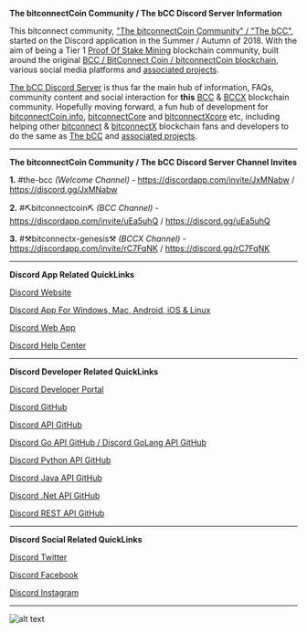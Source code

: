 **The bitconnectCoin Community / The bCC Discord Server Information**


This bitconnect community, ["The bitconnectCoin Community" / "The bCC"](https://ThebCC.app "The bCC"), started on the Discord application in the Summer / Autumn of 2018. With the aim of being a Tier 1 [Proof Of Stake Mining](https://bitcointalk.org/index.php?topic=27787.0 "Proof Of Stake Mining") blockchain community, built around the original [BCC / BitConnect Coin / bitconnectCoin blockchain](https://chainz.cryptoid.info/bcc/ "BCC BlockChain"), various social media platforms and [associated projects](https://github.com/ThebCC/bitconnect-Connected "Projects Connected To BCC Or BCCX").

[The bCC Discord Server](https://discord.gg/JxMNabw "The bCC Discord Server") is thus far the main hub of information, FAQs, community content and social interaction for **this** [BCC](https://chainz.cryptoid.info/bcc/ "BCC BlockChain") & [BCCX](https://chainz.cryptoid.info/bccx/ "BCCX BlockChain") blockchain community. Hopefully moving forward, a fun hub of development for [bitconnectCoin.info](https://github.com/bitconnectCoinInfo "bitconnectCoin.info GitHub"), [bitconnectCore](https://github.com/bitconnectCore "bitconnectCore GitHub") and [bitconnectXcore](https://github.com/bitconnectXcore "bitconnectXcore GitHub") etc, including helping other [bitconnect](https://github.com/bitconnectcoin/bitconnectcoin "bitconnect GitHub") & [bitconnectX](https://github.com/bitconnectcoin/bitconnectx "bitconnectX GitHub") blockchain fans and developers to do the same as [The bCC](https://discord.gg/JxMNabw "The bCC Discord Server") and [associated projects](https://github.com/ThebCC/bitconnect-Connected "Projects Connected To BCC Or BCCX").


---


**The bitconnectCoin Community / The bCC Discord Server Channel Invites**

**1.** #the-bcc *(Welcome Channel)* - https://discordapp.com/invite/JxMNabw / https://discord.gg/JxMNabw

**2.** #⛏bitconnectcoin⛏ *(BCC Channel)* - https://discordapp.com/invite/uEa5uhQ / https://discord.gg/uEa5uhQ

**3.** #⚒bitconnectx-genesis⚒ *(BCCX Channel)* - https://discordapp.com/invite/rC7FqNK / https://discord.gg/rC7FqNK


---


**Discord App Related QuickLinks**

[Discord Website](https://discordapp.com "Discord Website")

[Discord App For Windows, Mac, Android, iOS & Linux](https://discordapp.com/download "Discord App For Windows, Mac, Android, iOS & Linux")

[Discord Web App](https://discordapp.com/channels/@me "Discord Web App")

[Discord Help Center](https://support.discordapp.com/hc/en-us "Discord Help Center")

---


**Discord Developer Related QuickLinks**

[Discord Developer Portal](https://discordapp.com/developers/docs/intro "Discord Developer Portal")

[Discord GitHub](https://github.com/discordapp "Discord GitHub")

[Discord API GitHub](https://github.com/discordapp/discord-api-docs "Discord API GitHub")

[Discord Go API GitHub / Discord GoLang API GitHub](https://github.com/bwmarrin/discordgo "Discord Go API GitHub")

[Discord Python API GitHub](https://github.com/Rapptz/discord.py "Discord Python API GitHub")

[Discord Java API GitHub](https://github.com/DV8FromTheWorld/JDA "Discord Java API GitHub")

[Discord .Net API GitHub](https://github.com/discord-net/Discord.Net "Discord Java API GitHub")

[Discord REST API GitHub](https://github.com/restcord/restcord "Discord REST API GitHub")


---


**Discord Social Related QuickLinks**

[Discord Twitter](https://twitter.com/discordapp "Discord Twitter")

[Discord Facebook](https://www.facebook.com/discordapp/ "Discord Facebook")

[Discord Instagram](https://www.instagram.com/discordapp "Discord Instagram")


---


![alt text](https://cdn.discordapp.com/attachments/643796993314914304/654048432176103444/Discord_Preview.png "The bCC Discord")
